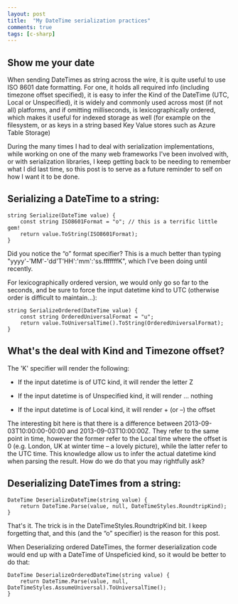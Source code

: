 ```yaml
---
layout: post
title:  "My DateTime serialization practices"
comments: true
tags: [c-sharp]
---
```


## Show me your date
When sending DateTimes as string across the wire, it is quite useful to use ISO 8601 date formatting. For one, it holds all required info (including timezone offset specified), it is easy to infer the Kind of the DateTime (UTC, Local or Unspecified), it is widely and commonly used across most (if not all) platforms, and if omitting milliseconds, is lexicographically ordered, which makes it useful for indexed storage as well (for example on the filesystem, or as keys in a string based Key Value stores such as Azure Table Storage)

During the many times I had to deal with serialization implementations, while working on one of the many web frameworks I've been involved with, or with serialization libraries, I keep getting back to be needing to remember what I did last time, so this post is to serve as a future reminder to self on how I want it to be done.

## Serializing a DateTime to a string:
```
string Serialize(DateTime value) {
    const string ISO8601Format = "o"; // this is a terrific little gem!
    return value.ToString(ISO8601Format);
}
```

Did you notice the “o” format specifier? This is a much better than typing "yyyy'-'MM'-'dd'T'HH':'mm':'ss.fffffffK", which I've been doing until recently.

For lexicographically ordered version, we would only go so far to the seconds, and be sure to force the input datetime kind to UTC (otherwise order is difficult to maintain…):

```
string SerializeOrdered(DateTime value) {
    const string OrderedUniversalFormat = "u";
    return value.ToUniversalTime().ToString(OrderedUniversalFormat);
}
```



## What's the deal with Kind and Timezone offset?

The 'K' specifier will render the following:
- If the input datetime is of UTC kind, it will render the letter Z 

- If the input datetime is of Unspecified kind, it will render … nothing 

- If the input datetime is of Local kind, it will render + (or –) the offset



The interesting bit here is that there is a difference between 2013-09-03T10:00:00-00:00 and 2013-09-03T10:00:00Z. They refer to the same point in time, however the former refer to the Local time where the offset is 0 (e.g. London, UK at winter time – a lovely picture), while the latter refer to the UTC time. This knowledge allow us to infer the actual datetime kind when parsing the result. How do we do that you may rightfully ask?

## Deserializing DateTimes from a string:

```
DateTime DeserializeDateTime(string value) {
    return DateTime.Parse(value, null, DateTimeStyles.RoundtripKind);
}
```

That's it. The trick is in the DateTimeStyles.RoundtripKind bit. I keep forgetting that, and this (and the “o” specifier) is the reason for this post.

When Deserializing ordered DateTimes, the former deserialization code would end up with a DateTime of Unspeficied kind, so it would be better to do that:

```
DateTime DeserializeOrderedDateTime(string value) {
    return DateTime.Parse(value, null, DateTimeStyles.AssumeUniversal).ToUniversalTime();
}
```

